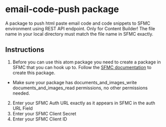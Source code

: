 # email-code-push package

A package to push html paste email code and code snippets to SFMC environment using REST API endpoint. Only for Content Builder!
The file name in your local directory must match the file name in SFMC exactly.

## Instructions

1. Before you can use this atom package you need to create a package in SFMC that you can hook up to. Follow the [SFMC documentation](https://developer.salesforce.com/docs/atlas.en-us.mc-app-development.meta/mc-app-development/index.htm) to create this package.
  - Make sure your package has documents_and_images_write documents_and_images_read permissions, no other permissions needed.

2. Enter your SFMC Auth URL exactly as it appears in SFMC in the auth URL Field
3. Enter your SFMC Client Secret
4. Enter your SFMC Client ID

